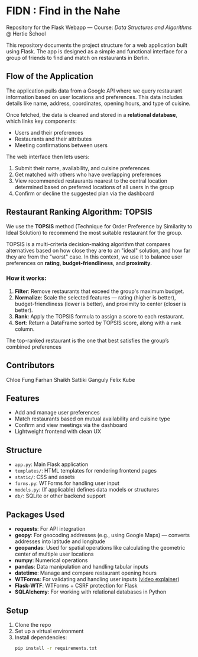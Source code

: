 
# FIDN : Find in the Nahe  
Repository for the Flask Webapp — Course: *Data Structures and Algorithms* @ Hertie School

This repository documents the project structure for a web application built using Flask. The app is designed as a simple and functional interface for a group of friends to find and match on restaurants in Berlin.

## Flow of the Application

The application pulls data from a Google API where we query restaurant information based on user locations and preferences. This data includes details like name, address, coordinates, opening hours, and type of cuisine.

Once fetched, the data is cleaned and stored in a **relational database**, which links key components:
- Users and their preferences  
- Restaurants and their attributes  
- Meeting confirmations between users

The web interface then lets users:
1. Submit their name, availability, and cuisine preferences  
2. Get matched with others who have overlapping preferences  
3. View recommended restaurants nearest to the central location determined based on preferred locations of all users in the group
4. Confirm or decline the suggested plan via the dashboard

## Restaurant Ranking Algorithm: TOPSIS

We use the **TOPSIS** method (Technique for Order Preference by Similarity to Ideal Solution) to recommend the most suitable restaurant for the group.

TOPSIS is a multi-criteria decision-making algorithm that compares alternatives based on how close they are to an "ideal" solution, and how far they are from the "worst" case. In this context, we use it to balance user preferences on **rating**, **budget-friendliness**, and **proximity**.

### How it works:
1. **Filter**: Remove restaurants that exceed the group's maximum budget.  
2. **Normalize**: Scale the selected features — rating (higher is better), budget-friendliness (lower is better), and proximity to center (closer is better).  
3. **Rank**: Apply the TOPSIS formula to assign a score to each restaurant.  
4. **Sort**: Return a DataFrame sorted by TOPSIS score, along with a `rank` column.

The top-ranked restaurant is the one that best satisfies the group’s combined preferences

## Contributors

Chloe Fung
Farhan Shaikh
Sattiki Ganguly
Felix Kube

## Features  
- Add and manage user preferences  
- Match restaurants based on mutual availability and cuisine type  
- Confirm and view meetings via the dashboard  
- Lightweight frontend with clean UX

## Structure  
- `app.py`: Main Flask application  
- `templates/`: HTML templates for rendering frontend pages  
- `static/`: CSS and assets  
- `forms.py`: WTForms for handling user input  
- `models.py`: (If applicable) defines data models or structures  
- `db/`: SQLite or other backend support

## Packages Used  
- **requests**: For API integration  
- **geopy**: For geocoding addresses (e.g., using Google Maps) — converts addresses into latitude and longitude  
- **geopandas**: Used for spatial operations like calculating the geometric center of multiple user locations  
- **numpy**: Numerical operations  
- **pandas**: Data manipulation and handling tabular inputs  
- **datetime**: Manage and compare restaurant opening hours  
- **WTForms**: For validating and handling user inputs ([video explainer](https://www.youtube.com/watch?v=j5IQI4aW9ZU))  
- **Flask-WTF**: WTForms + CSRF protection for Flask  
- **SQLAlchemy**: For working with relational databases in Python

## Setup  
1. Clone the repo  
2. Set up a virtual environment  
3. Install dependencies:  
   ```bash
   pip install -r requirements.txt
